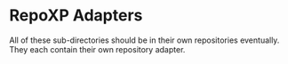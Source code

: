 # RepoXP Adapters

All of these sub-directories should be in their own repositories eventually. They each contain their
own repository adapter.
